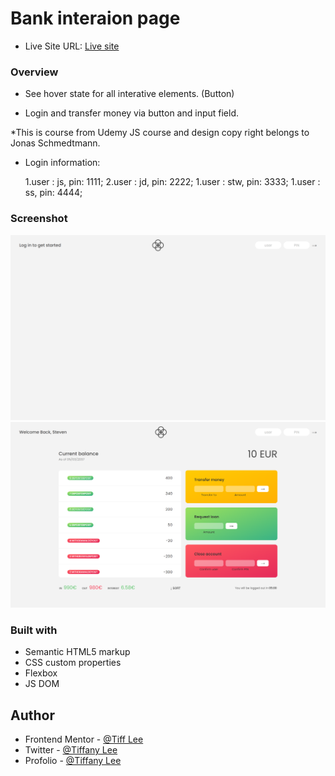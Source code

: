 # Bank interaion page

- Live Site URL: [Live site](https://your-live-site-url.com)

### Overview

- See hover state for all interative elements. (Button)

- Login and transfer money via button and input field.

\*This is course from Udemy JS course and design copy right belongs to Jonas Schmedtmann.

- Login information:

  1.user : js, pin: 1111;
  2.user : jd, pin: 2222;
  1.user : stw, pin: 3333;
  1.user : ss, pin: 4444;

### Screenshot

![Before login](./beforeLogin.png)
![after login](./afterLogin.png)

### Built with

- Semantic HTML5 markup
- CSS custom properties
- Flexbox
- JS DOM

## Author

- Frontend Mentor - [@Tiff Lee](https://www.frontendmentor.io/profile/tifflee7784)
- Twitter - [@Tiffany Lee](https://twitter.com/CodeTiffanyL)
- Profolio - [@Tiffany Lee](https://tiffanyleecodes.github.io/)
